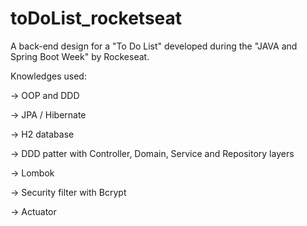 # toDoList_rocketseat
A back-end design for a "To Do List" developed during the "JAVA and Spring Boot Week" by Rockeseat.

Knowledges used:

-> OOP and DDD

-> JPA / Hibernate

-> H2 database

-> DDD patter with Controller, Domain, Service and Repository layers

-> Lombok

-> Security filter with Bcrypt

-> Actuator
